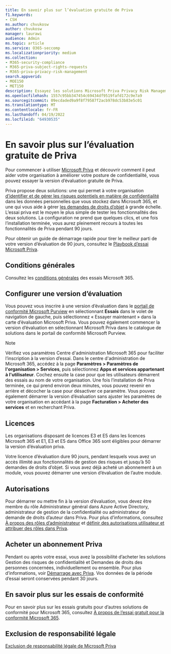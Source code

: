 ```yaml
---
title: En savoir plus sur l’évaluation gratuite de Priva
f1.keywords:
- CSH
ms.author: chvukosw
author: chvukosw
manager: laurawi
audience: Admin
ms.topic: article
ms.service: O365-seccomp
ms.localizationpriority: medium
ms.collection:
- M365-security-compliance
- M365-priva-subject-rights-requests
- M365-priva-privacy-risk-management
search.appverid:
- MOE150
- MET150
description: Essayez les solutions Microsoft Priva Privacy Risk Management et Subject Rights Requests avec un essai gratuit.
ms.openlocfilehash: 1557c95bb347454c69434df9519fafd172c9e7a9
ms.sourcegitcommit: 09ecdaded9a9f8f79587f2acb978dc53b83e5c01
ms.translationtype: MT
ms.contentlocale: fr-FR
ms.lasthandoff: 04/19/2022
ms.locfileid: "64930535"
---
```

# <a name="learn-about-the-free-priva-trial"></a>En savoir plus sur l’évaluation gratuite de Priva

Pour commencer à utiliser [Microsoft Priva](priva-overview.md) et découvrir comment il peut aider votre organisation à améliorer votre posture de confidentialité, vous pouvez essayer la version d’évaluation gratuite de Priva.

Priva propose deux solutions: une qui permet à votre organisation [d’identifier et de gérer les risques potentiels en matière de confidentialité](risk-management.md) dans les données personnelles que vous stockez dans Microsoft 365, et une qui vous aide à gérer [les demandes de droits d’objet](subject-rights-requests.md) à grande échelle. L’essai priva est le moyen le plus simple de tester les fonctionnalités des deux solutions. La configuration ne prend que quelques clics, et une fois l’installation terminée, vous aurez pleinement recours à toutes les fonctionnalités de Priva pendant 90 jours.

Pour obtenir un guide de démarrage rapide pour tirer le meilleur parti de votre version d’évaluation de 90 jours, consultez le [Playbook d’essai Microsoft Priva](priva-trial-playbook.md).

## <a name="terms-and-conditions"></a>Conditions générales

Consultez les [conditions générales](/microsoft-365/compliance/terms-conditions) des essais Microsoft 365.

## <a name="set-up-a-trial"></a>Configurer une version d’évaluation

Vous pouvez vous inscrire à une version d’évaluation dans le [portail de conformité Microsoft Purview](https://compliance.microsoft.com) en sélectionnant **Essais** dans le volet de navigation de gauche, puis sélectionnez « Essayer maintenant » dans la carte d’évaluation Microsoft Priva. Vous pouvez également commencer la version d’évaluation en sélectionnant Microsoft Priva dans le catalogue de solutions dans le portail de conformité Microsoft Purview.

> [!NOTE]
> Vérifiez vos paramètres Centre d'administration Microsoft 365 pour faciliter l’inscription à la version d’essai. Dans le centre d'administration de Microsoft 365, accédez à la page **Paramètres > Paramètres de l'organisation > Services**, puis sélectionnez **Apps et services appartenant à l'utilisateur**. Cochez ensuite la case pour que les utilisateurs démarrent des essais au nom de votre organisation. Une fois l’installation de Priva terminée, ce qui prend environ deux minutes, vous pouvez revenir en arrière et décocher la case pour désactiver ce paramètre. Vous pouvez également démarrer la version d’évaluation sans ajuster les paramètres de votre organisation en accédant à la page **Facturation > Acheter des services** et en recherchant Priva.

## <a name="licensing"></a>Licences

Les organisations disposant de licences E3 et E5 dans les licences Microsoft 365 et E1, E3 et E5 dans Office 365 sont éligibles pour démarrer la version d’évaluation priva.

Votre licence d’évaluation dure 90 jours, pendant lesquels vous avez un accès illimité aux fonctionnalités de gestion des risques et jusqu’à 50 demandes de droits d’objet. Si vous avez déjà acheté un abonnement à un module, vous pouvez démarrer une version d’évaluation de l’autre module.

## <a name="permissions"></a>Autorisations

Pour démarrer ou mettre fin à la version d’évaluation, vous devez être membre du rôle Administrateur général dans Azure Active Directory, administrateur de gestion de la confidentialité ou administrateur de demande de droits d’auteur dans Priva. Pour plus d’informations, consultez [À propos des rôles d’administrateur](/microsoft-365/admin/add-users/about-admin-roles) et [définir des autorisations utilisateur et attribuer des rôles dans Priva](priva-permissions.md).

## <a name="buy-a-priva-subscription"></a>Acheter un abonnement Priva

Pendant ou après votre essai, vous avez la possibilité d’acheter les solutions Gestion des risques de confidentialité et Demandes de droits des personnes concernées, individuellement ou ensemble. Pour plus d’informations, voir [Démarrage avec Priva](priva-setup.md). Vos données de la période d’essai seront conservées pendant 30 jours.

## <a name="learn-more-about-compliance-trials"></a>En savoir plus sur les essais de conformité

Pour en savoir plus sur les essais gratuits pour d’autres solutions de conformité pour Microsoft 365, consultez [À propos de l’essai gratuit pour la conformité Microsoft 365](/microsoft-365/compliance/compliance-easy-trials).

## <a name="legal-disclaimer"></a>Exclusion de responsabilité légale

[Exclusion de responsabilité légale de Microsoft Priva](priva-disclaimer.md)
